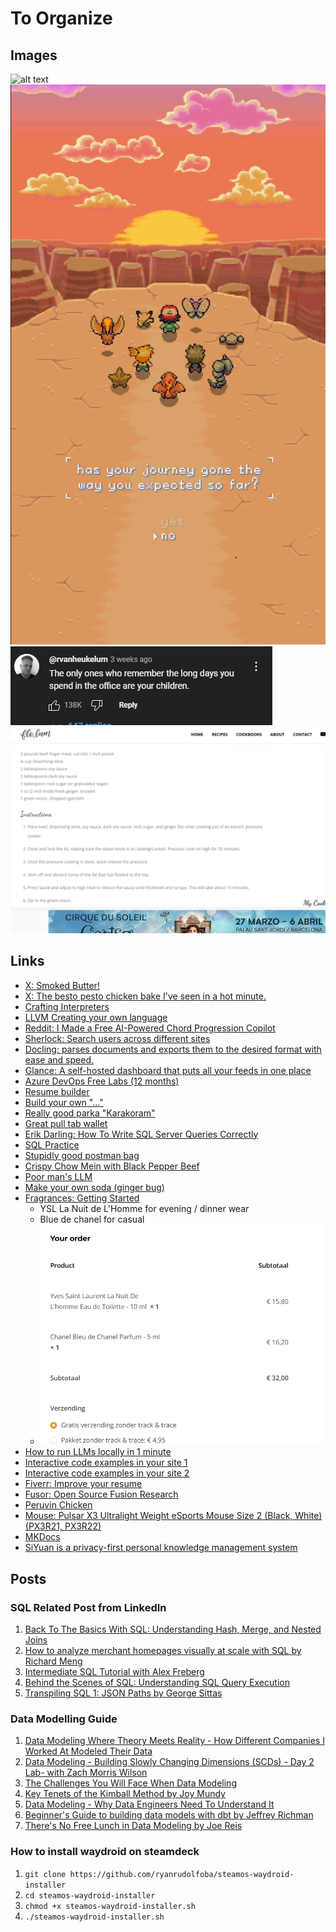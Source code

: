 # To Organize

## Images
![alt text](image.png)
![alt text](image-1.png)
![alt text](image-2.png)
![alt text](image-3.png)

## Links
- [X: Smoked Butter!](https://x.com/houseofthemuse_/status/1806751874869321927?s=46&t=MdcvRemepk9iORSI7gN0Pw)
- [X: The besto pesto chicken bake I've seen in a hot minute.](https://x.com/southdallasfood/status/1806077260715466778?s=46&t=MdcvRemepk9iORSI7gN0Pw)
- [Crafting Interpreters](https://craftinginterpreters.com/introduction.html?im-WMpannNK=3688284798460048776)
- [LLVM Creating your own language](https://llvm.org/docs/tutorial/)
- [Reddit: I Made a Free AI-Powered Chord Progression Copilot](https://www.reddit.com/r/Learnmusic/comments/1b435ro/i_made_a_free_aipowered_chord_progression_copilot/?rdt=50053)
- [Sherlock: Search users across different sites](https://github.com/sherlock-project/sherlock)
- [Docling: parses documents and exports them to the desired format with ease and speed.](https://github.com/DS4SD/docling)
- [Glance: A self-hosted dashboard that puts all your feeds in one place](https://github.com/glanceapp/glance)
- [Azure DevOps Free Labs (12 months)](https://www.azuredevopslabs.com/)
- [Resume builder](https://github.com/AmruthPillai/Reactive-Resume)
- [Build your own "..."](https://github.com/codecrafters-io/build-your-own-x)
- [Really good parka "Karakoram"](https://en.frizm.co.kr/product/karakoram-down-parka-005-orange/3768/category/24/display/1/)
- [Great pull tab wallet](https://bellroy.com/products/card-sleeve-wallet?color=hazelnut&material=leather&size=default#slide-5)
- [Erik Darling: How To Write SQL Server Queries Correctly](https://www.youtube.com/playlist?list=PLt4QZ-7lfQicw3rvSrJKr7lwiwDRvZ_kN)
- [SQL Practice](https://datalemur.com/)
- [Stupidly good postman bag](https://www.bleu-de-chauffe.com/en/men/689-postman-bag-eclair-m-cuba-libre-3700716008020.html)
- [Crispy Chow Mein with Black Pepper Beef](https://flolum.com/crispy-chow-mein-with-black-pepper-beef/)
- [Poor man's LLM](https://www.reddit.com/r/LocalLLaMA/comments/1hpg2e6/budget_aka_poor_man_local_llm/)
- [Make your own soda (ginger bug)](https://www.youtube.com/shorts/hJxmLto0pZQ)
- [Fragrances: Getting Started](https://www.reddit.com/r/fragrance/comments/58ugki/how_to_start_complete_beginner/)
  - YSL La Nuit de L'Homme for evening / dinner wear
  - Blue de chanel for casual
  - ![alt text](image-4.png)
- [How to run LLMs locally in 1 minute](https://x.com/dylan_ebert_/status/1876364896264474750?t=SNTjz9hryv_WxpTpe9JUow&s=19)
- [Interactive code examples in your site 1](https://github.com/nalgeon/codapi-js/blob/main/docs/html.md)
- [Interactive code examples in your site 2](https://codapi.org/)
- [Fiverr: Improve your resume](https://pro.fiverr.com/alexlouiserose/revise-your-engineering-resume-using-my-experience-as-a-tech-recruiter?utm_source=377295&utm_medium=cx_affiliate&utm_campaign=_bus-y&afp=&cxd_token=377295_37458721&show_join=true&ref_ctx_id=00f3bffbf13049a3802c2d3e95f5e97a&pckg_id=1&fiverr_choice=true&source=business_seller_page)
- [Fusor: Open Source Fusion Research](https://fusor.net/)
- [Peruvin Chicken](https://www.youtube.com/watch?v=rhIHkDY8zDk)
- [Mouse: Pulsar X3 Ultralight Weight eSports Mouse Size 2 (Black, White) (PX3R21, PX3R22)](https://ecommerce.datablitz.com.ph/collections/pulsar-x3-ultralight-weight-esports-mouse/products/pulsar-x3-ultralight-weight-esports-mouse-size-2-white-px3r22)
- [MKDocs](https://github.com/squidfunk/mkdocs-material)
- [SiYuan is a privacy-first personal knowledge management system](https://github.com/siyuan-note/siyuan)

## Posts

### SQL Related Post from LinkedIn
1. [Back To The Basics With SQL: Understanding Hash, Merge, and Nested Joins](https://lnkd.in/gh93t-c4)
2. [How to analyze merchant homepages visually at scale with SQL by Richard Meng](https://lnkd.in/eEpXFgUJ)
3. [Intermediate SQL Tutorial with Alex Freberg](https://lnkd.in/ep26nmmQ)
4. [Behind the Scenes of SQL: Understanding SQL Query Execution](https://lnkd.in/ejeW6gut)
5. [Transpiling SQL 1: JSON Paths by George Sittas](https://lnkd.in/gDEtwaC6)

### Data Modelling Guide
1. [Data Modeling Where Theory Meets Reality - How Different Companies I Worked At Modeled Their Data](https://lnkd.in/ekZvqqfe)
2. [Data Modeling - Building Slowly Changing Dimensions (SCDs) - Day 2 Lab- with Zach Morris Wilson](https://lnkd.in/g7PAWd8M)
3. [The Challenges You Will Face When Data Modeling](https://lnkd.in/gd5CQrZs)
4. [Key Tenets of the Kimball Method by Joy Mundy](https://lnkd.in/eDW9nVmY)
5. [Data Modeling - Why Data Engineers Need To Understand It](https://lnkd.in/gCvpMYhP)
6. [Beginner's Guide to building data models with dbt by Jeffrey Richman](https://lnkd.in/gUditV98)
7. [There's No Free Lunch in Data Modeling by Joe Reis](https://lnkd.in/ezN5-Ep9)

### How to install waydroid on steamdeck
1. `git clone https://github.com/ryanrudolfoba/steamos-waydroid-installer`
2. `cd steamos-waydroid-installer`
3. `chmod +x steamos-waydroid-installer.sh`
4. `./steamos-waydroid-installer.sh`
